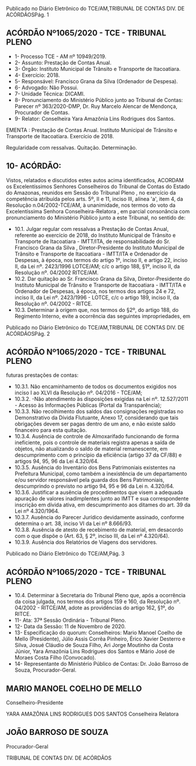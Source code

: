 Publicado  no  Diário  Eletrônico do TCE/AM,TRIBUNAL DE CONTAS DIV. DE ACÓRDÃOSPág. 1

## ACÓRDÃO Nº1065/2020 - TCE - TRIBUNAL PLENO

- 1- Processo TCE - AM nº 10949/2019.
- 2- Assunto: Prestação de Contas Anual.
- 3- Órgão: Instituto Municipal de Trânsito e Transporte de Itacoatiara.
- 4- Exercício: 2018.
- 5- Responsável: Francisco Grana da Silva (Ordenador de Despesa).
- 6- Advogado: Não Possui.
- 7- Unidade Técnica: DICAMI.
- 8- Pronunciamento  do  Ministério  Público  junto  ao  Tribunal  de  Contas: Parecer  nº 363/2020-DMP, Dr. Ruy Marcelo Alencar de Mendonça, Procurador de Contas.
- 9- Relator: Conselheira Yara Amazônia Lins Rodrigues dos Santos.

EMENTA : Prestação de Contas  Anual. Instituto Municipal  de  Trânsito  e  Transporte  de  Itacoatiara. Exercício de 2018.

Regularidade com ressalvas. Quitação. Determinação.

## 10-  ACÓRDÃO:

Vistos, relatados e discutidos estes autos acima identificados, ACORDAM os Excelentíssimos Senhores Conselheiros do Tribunal de Contas do Estado do Amazonas, reunidos em Sessão do Tribunal Pleno , no exercício da competência atribuída pelos arts. 5º, II e 11, inciso III, alínea 'a', item 4, da Resolução n.04/2002-TCE/AM, à unanimidade, nos  termos  do  voto  da  Excelentíssima  Senhora  Conselheira-Relatora , em  parcial consonância com pronunciamento do Ministério Público junto a este Tribunal, no sentido de:

- 10.1. Julgar  regular  com  ressalvas a  Prestação  de  Contas  Anual,  referente ao exercício de 2018, do Instituto Municipal de Trânsito e Transporte de Itacoatiara - IMTT/ITA, de responsabilidade do Sr. Francisco Grana da Silva , Diretor-Presidente  do  Instituto  Municipal  de  Trânsito  e  Transporte de Itacoatiara - IMTT/ITA e Ordenador de Despesas, à época, nos termos do  artigo  1º,  inciso  II,  e  artigo  22,  inciso  II,  da  Lei  nº.  2423/1996  LOTCE/AM; c/c o artigo 188, §1º, inciso II, da Resolução nº. 04/2002  RITCE/AM.
- 10.2. Dar  quitação ao Sr. Francisco  Grana  da  Silva, Diretor-Presidente  do Instituto  Municipal  de  Trânsito  e  Transporte de Itacoatiara  -  IMTT/ITA e Ordenador de Despesas, à época, nos termos dos artigos 24 e 72, inciso II, da Lei nº. 2423/1996 - LOTCE, c/c o artigo 189, inciso II, da Resolução nº. 04/2002 - RITCE.
- 10.3. Determinar à origem que,  nos  termos  do  §2º,  do  artigo  188,  do Regimento Interno, evite a ocorrência das seguintes impropriedades, em

Publicado  no  Diário  Eletrônico do TCE/AM,TRIBUNAL DE CONTAS DIV. DE ACÓRDÃOSPág. 2

## ACÓRDÃO Nº1065/2020 - TCE - TRIBUNAL PLENO

futuras prestações de contas:

- 10.3.1. Não encaminhamento de todos os documentos exigidos nos inciso I ao XLVI da Resolução nº. 04/2016 - TCE/AM;
- 10.3.2. -Não  atendimento  às  disposições  exigidas  na  Lei  nº. 12.527/2011  -  Acesso  às  Informações  Públicas  (Portal  da Transparência);
- 10.3.3. Não recolhimento dos saldos das consignações registradas  no  Demonstrativo  da  Dívida  Flutuante,  Anexo 17,  considerando  que  tais  obrigações  devem  ser  pagas dentro de um ano, e não existe saldo financeiro para esta quitação.
- 10.3.4. Ausência  de  controle  de  Almoxarifado  funcionando  de forma  ineficiente, pois o controle de materiais registra apenas  a  saída  de  objetos,  não  atualizando  o  saldo  de material remanescente, em descumprimento com o princípio da eficiência (artigo 37 da CF/88) e artigos 94, 95, 96 da Lei 4.320/64.
- 10.3.5. Ausência do Inventário  dos  Bens  Patrimoniais  existentes na Prefeitura Municipal, como também a inexistência de um departamento  e/ou  servidor  responsável  pela  guarda  dos Bens Patrimoniais, descumprindo o previsto no artigo 94, 95 e 96 da Lei n. 4.320/64.
- 10.3.6. Justificar a ausência  de  procedimentos  que  visem  a adequada apuração de valores inadimplentes junto ao IMTT e sua correspondente inscrição em dívida ativa, em descumprimento aos ditames do art. 39 da Lei nº 4.320/1964.
- 10.3.7. Ausência do Parecer Jurídico devidamente  assinado, conforme determina o art. 38, inciso VI da Lei nº 8.666/93.
- 10.3.8. Ausência  de  atesto de recebimento  de  material, em desacordo com o que dispõe o (Art. 63, § 2º, inciso III, da Lei nº 4.320/64).
- 10.3.9. Ausência dos Relatórios de Viagens dos servidores.

Publicado  no  Diário  Eletrônico do TCE/AM,Pág. 3

## ACÓRDÃO Nº1065/2020 - TCE - TRIBUNAL PLENO

- 10.4. Determinar à  Secretaria  do  Tribunal  Pleno  que,  após  a  ocorrência  da coisa  julgada,  nos  termos  dos  artigos  159  e  160,  da  Resolução  nº. 04/2002  -  RITCE/AM,  adote  as  providências  do  artigo  162, §1º, do RITCE.
- 11-  Ata: 37ª Sessão Ordinária - Tribunal Pleno.
- 12-  Data da Sessão: 11 de Novembro de 2020.
- 13-  Especificação do quorum: Conselheiros: Mario Manoel Coelho de Mello (Presidente), Júlio Assis Corrêa Pinheiro, Érico Xavier Desterro e Silva, Josué Cláudio de Souza Filho, Ari Jorge Moutinho da Costa Júnior, Yara Amazônia Lins Rodrigues dos Santos e Mário José de Moraes Costa Filho (Convocado).
- 14-  Representante  do  Ministério  Público  de  Contas: Dr. João  Barroso  de  Souza, Procurador-Geral.

## MARIO MANOEL COELHO DE MELLO

Conselheiro-Presidente

YARA AMAZÔNIA LINS RODRIGUES DOS SANTOS Conselheira Relatora

## JOÃO BARROSO DE SOUZA

Procurador-Geral

TRIBUNAL DE CONTAS DIV. DE ACÓRDÃOS